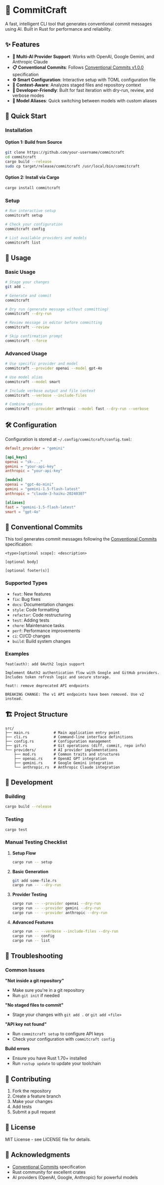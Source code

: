 # 🎨 CommitCraft

A fast, intelligent CLI tool that generates conventional commit messages using AI. Built in Rust for performance and reliability.

## ✨ Features

- **🤖 Multi-AI Provider Support**: Works with OpenAI, Google Gemini, and Anthropic Claude
- **📋 Conventional Commits**: Follows [Conventional Commits v1.0.0](https://www.conventionalcommits.org/en/v1.0.0/) specification  
- **⚙️ Smart Configuration**: Interactive setup with TOML configuration file
- **🎯 Context-Aware**: Analyzes staged files and repository context
- **🔧 Developer-Friendly**: Built for fast iteration with dry-run, review, and verbose modes
- **📱 Model Aliases**: Quick switching between models with custom aliases

## 🚀 Quick Start

### Installation

#### Option 1: Build from Source
```bash
git clone https://github.com/your-username/commitcraft
cd commitcraft
cargo build --release
sudo cp target/release/commitcraft /usr/local/bin/commitcraft
```

#### Option 2: Install via Cargo
```bash
cargo install commitcraft
```

### Setup
```bash
# Run interactive setup
commitcraft setup

# Check your configuration
commitcraft config

# List available providers and models
commitcraft list
```

## 📖 Usage

### Basic Usage
```bash
# Stage your changes
git add .

# Generate and commit
commitcraft

# Dry run (generate message without committing)
commitcraft --dry-run

# Review message in editor before committing
commitcraft --review

# Skip confirmation prompt
commitcraft --force
```

### Advanced Usage
```bash
# Use specific provider and model
commitcraft --provider openai --model gpt-4o

# Use model alias
commitcraft --model smart

# Include verbose output and file context
commitcraft --verbose --include-files

# Combine options
commitcraft --provider anthropic --model fast --dry-run --verbose
```

## 🛠️ Configuration

Configuration is stored at `~/.config/commitcraft/config.toml`:

```toml
default_provider = "gemini"

[api_keys]
openai = "sk-..."
gemini = "your-api-key"
anthropic = "your-api-key"

[models]
openai = "gpt-4o-mini"
gemini = "gemini-1.5-flash-latest"
anthropic = "claude-3-haiku-20240307"

[aliases]
fast = "gemini-1.5-flash-latest"
smart = "gpt-4o"
```

## 🎯 Conventional Commits

This tool generates commit messages following the [Conventional Commits](https://www.conventionalcommits.org/en/v1.0.0/) specification:

```
<type>[optional scope]: <description>

[optional body]

[optional footer(s)]
```

### Supported Types
- `feat`: New features
- `fix`: Bug fixes  
- `docs`: Documentation changes
- `style`: Code formatting
- `refactor`: Code restructuring
- `test`: Adding tests
- `chore`: Maintenance tasks
- `perf`: Performance improvements
- `ci`: CI/CD changes
- `build`: Build system changes

### Examples
```
feat(auth): add OAuth2 login support

Implement OAuth2 authentication flow with Google and GitHub providers.
Includes token refresh logic and secure storage.

feat!: remove deprecated API endpoints

BREAKING CHANGE: The v1 API endpoints have been removed. Use v2 instead.
```

## 🏗️ Project Structure

```
src/
├── main.rs           # Main application entry point
├── cli.rs            # Command-line interface definitions
├── config.rs         # Configuration management
├── git.rs            # Git operations (diff, commit, repo info)
└── providers/        # AI provider implementations
    ├── mod.rs        # Common traits and structures
    ├── openai.rs     # OpenAI GPT integration
    ├── gemini.rs     # Google Gemini integration
    └── anthropic.rs  # Anthropic Claude integration
```

## 🧪 Development

### Building
```bash
cargo build --release
```

### Testing
```bash
cargo test
```

### Manual Testing Checklist

1. **Setup Flow**
   ```bash
   cargo run -- setup
   ```

2. **Basic Generation**
   ```bash
   git add some-file.rs
   cargo run -- --dry-run
   ```

3. **Provider Testing**
   ```bash
   cargo run -- --provider openai --dry-run
   cargo run -- --provider gemini --dry-run
   cargo run -- --provider anthropic --dry-run
   ```

4. **Advanced Features**
   ```bash
   cargo run -- --verbose --include-files --dry-run
   cargo run -- config
   cargo run -- list
   ```

## 🔧 Troubleshooting

### Common Issues

**"Not inside a git repository"**
- Make sure you're in a git repository
- Run `git init` if needed

**"No staged files to commit"**
- Stage your changes with `git add .` or `git add <file>`

**"API key not found"**
- Run `commitcraft setup` to configure API keys
- Check your configuration with `commitcraft config`

**Build errors**
- Ensure you have Rust 1.70+ installed
- Run `rustup update` to update your toolchain

## 🤝 Contributing

1. Fork the repository
2. Create a feature branch
3. Make your changes
4. Add tests
5. Submit a pull request

## 📄 License

MIT License - see LICENSE file for details.

## 🙏 Acknowledgments

- [Conventional Commits](https://www.conventionalcommits.org/) specification
- Rust community for excellent crates
- AI providers (OpenAI, Google, Anthropic) for powerful models